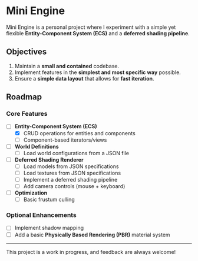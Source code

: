 # Mini Engine

Mini Engine is a personal project where I experiment with a simple yet flexible **Entity-Component System (ECS)** and a **deferred shading pipeline**.

## Objectives

1. Maintain a **small and contained** codebase.
2. Implement features in the **simplest and most specific way** possible.
3. Ensure a **simple data layout** that allows for **fast iteration**.

## Roadmap

### Core Features
- [ ] **Entity-Component System (ECS)**
    - [x] CRUD operations for entities and components
    - [ ] Component-based iterators/views
- [ ] **World Definitions**
    - [ ] Load world configurations from a JSON file
- [ ] **Deferred Shading Renderer**
    - [ ] Load models from JSON specifications
    - [ ] Load textures from JSON specifications
    - [ ] Implement a deferred shading pipeline
    - [ ] Add camera controls (mouse + keyboard)
- [ ] **Optimization**
    - [ ] Basic frustum culling

### Optional Enhancements
- [ ] Implement shadow mapping
- [ ] Add a basic **Physically Based Rendering (PBR)** material system

---

This project is a work in progress, and feedback are always welcome!

